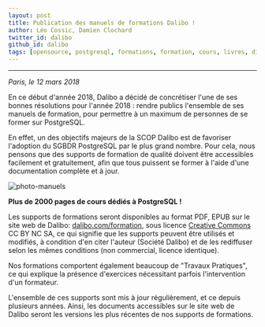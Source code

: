 ```yaml
---
layout: post
title: Publication des manuels de formations Dalibo !
author: Léo Cossic, Damien Clochard
twitter_id: dalibo
github_id: dalibo
tags: [opensource, postgresql, formations, formation, cours, livres, diffusion, libération, publication, CC, creative, commons, dalibo]
---
```


---
*Paris, le 12 mars 2018*

En ce début d'année 2018, Dalibo a décidé de concrétiser l'une de ses bonnes résolutions pour l'année 2018 : rendre publics l'ensemble de ses manuels de formation, pour permettre à un maximum de personnes de se former sur PostgreSQL.

<!--MORE-->

En effet, un des objectifs majeurs de la SCOP Dalibo est de favoriser l'adoption du SGBDR PostgreSQL par le plus grand nombre. Pour cela, nous pensons que des supports de formation de qualité doivent être accessibles facilement et gratuitement, afin que tous puissent se former à l'aide d'une documentation complète et à jour.

![photo-manuels](https://github.com/dalibo/blog/img/DQ_7yIrXcAAT6g0.jpg)

**Plus de 2000 pages de cours dédiés à PostgreSQL !**

Les supports de formations seront disponibles au format PDF, EPUB sur le site web de Dalibo: [dalibo.com/formation](www.dalibo.com/formations), sous licence [Creative Commons](http://creativecommons.fr/) CC BY NC SA, ce qui signifie que les supports peuvent être utilisés et modifiés, à condition d'en citer l'auteur (Société Dalibo) et de les rediffuser selon les mêmes conditions (non commercial, licence identique).

Nos formations comportent également beaucoup de "Travaux Pratiques", ce qui explique la présence d'exercices nécessitant parfois l'intervention d'un formateur.

L'ensemble de ces supports sont mis à jour régulièrement, et ce depuis plusieurs années. Ainsi, les documents accessibles sur le site web de Dalibo seront les versions les plus récentes de nos supports de formations.
